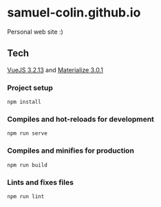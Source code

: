 # samuel-colin.github.io

Personal web site :)

## Tech

[VueJS 3.2.13](https://vuejs.org/) and [Materialize 3.0.1](https://materializecss.com/)

### Project setup
```
npm install
```

### Compiles and hot-reloads for development
```
npm run serve
```

### Compiles and minifies for production
```
npm run build
```

### Lints and fixes files
```
npm run lint
```

